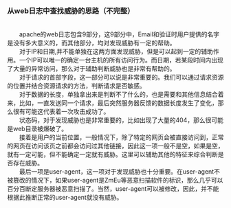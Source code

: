 ### 从web日志中查找威胁的思路（不完整）
<br>&emsp;&emsp;apache的web日志包含9部分，这9部分中，Email和验证时用户提供的名字是没有多大意义的，而其他部分，均对发现威胁有一定的帮助。
<br>&emsp;&emsp;对于IP和日期,并不能单独在这两方面发现威胁，但是可以起到一定的辅助作用。一个IP可以唯一的确定一台主机的所有访问行为。而日期，若某段时间内出现了大量的异常访问，那么对于辅助判断威胁也是非常有帮助的。
<br>&emsp;&emsp;对于请求的首部字段，这一部分可以说是非常重要的。我们可以通过请求资源的位置并结合资源请求的方法，判断请求是否敏感。
<br>&emsp;&emsp;对于数据的长度，单独拿出来是判断不了什么的，也是需要和其他信息结合着来，比如，一直发送同一个请求，最后突然服务器反馈的数据长度发生了变化，那么很有可能这代表着一次攻击成功了。
<br>&emsp;&emsp;状态码，对于发现威胁也是非常重要的，比如出现了大量的404，那么很可能是web目录被爆破了。
<br>&emsp;&emsp;接着是用户的当前位置，一般情况下，除了特定的网页会被直接访问到，正常的网页在访问该页之前都会访问过其他链接，因此这一项一般不是空，如果是空，就有一定可能，但不能确定一定就有威胁。这里可以辅助其他的特征来综合判断是否存在威胁。
<br>&emsp;&emsp;最后一项是user-agent，这一项对于发现威胁也十分重要。在user-agent不被篡改的情况下，如果user-agent是ZmEu等恶意扫描软件的标识，那么几乎可以百分百断定服务器被恶意扫描了。当然，user-agent可以被修改，因此，并不能根据此推断正常的user-agent就没有威胁。